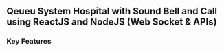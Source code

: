 ## Qeueu System Hospital with Sound Bell and Call using ReactJS and NodeJS (Web Socket & APIs) 
### Key Features
